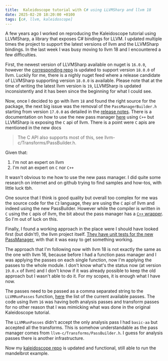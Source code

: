 ```yaml
---
title:  Kaleidoscope tutorial with C# using LLVMSharp and llvm 18
date: 2025-02-20 18:20:00 +0100
tags: [c#, llvm, kaleidoscope]
---
```


A few years ago I worked on reproducing the Kaleidoscope tutorial using LLVMSharp, a library that exposes C# bindings for LLVM. I updated multiple times the project to support the latest versions of llvm and the LLVMSharp bindings. In the last week I was busy moving to llvm 18 and I encountered a few difficulties.

First, the newest version of LLVMSharp available on nuget is `16.0.0`, however the [corresponding repo](https://github.com/dotnet/LLVMSharp) is updated to support version `18.0.0` of llvm. Luckily for me, there is a nighly nuget feed where a release candidate of LLVMSharp supporting version `18.0.0` is available. Please note that at the time of writing the latest llvm version is `19`, LLVMSharp is updated inconsistently and it has been since the beginning for what I could see. 

<!-- truncate -->

Now, once I decided to go with llvm `18` and found the right source for the package, the next big issue was the removal of the `PassManagerBuilder.h` starting from version `17.0.0` as detailed in the [release notes](https://releases.llvm.org/17.0.1/docs/ReleaseNotes.html#changes-to-llvm-infrastructure). There is a documentation on how to use the new pass manager [here](https://llvm.org/docs/NewPassManager.html) using `C++` but LLVMSharp is exposing the `C` api of llvm. There is a point were `C` apis are mentioned in the new docs

> The C API also supports most of this, see llvm-c/Transforms/PassBuilder.h.

Given that:
1. I'm not an expert on llvm
2. I'm not an expert on `C` nor `C++`

It wasn't obvious to me how to use the new pass manager. I did quite some research on internet and on github trying to find samples and how-tos, with little luck tbh. 

One source that I think is good quality but overall too complex for me was the source code for the `C3` language, they are using the `C` api of llvm and indeed using the new PassBuilder. However while the compiler is written in `C` using the `C` apis of llvm, the bit about the pass manager has a [`C++` wrapper](https://github.com/c3lang/c3c/blob/79db06ecd142065d62766500735dd85deed0fbf3/wrapper/src/wrapper.cpp). So I'm out of luck on this.

Finally, I found a working approach in the place were I should have looked first (but didn't!), the llvm project itself. [They have unit tests for the new PassManager](https://github.com/llvm/llvm-project/blob/3b5b5c1ec4a3095ab096dd780e84d7ab81f3d7ff/llvm/unittests/Passes/PassBuilderBindings/PassBuilderBindingsTest.cpp), with that it was easy to get something working.

The approach that I'm following now with llvm 18 is not exactly the same as the one with llvm 16, because before I had a function pass manager and I was applying the passes on each single function, now I'm applying the passes to the whole module. I don't know what's the status now (at version `19.0.x` of llvm) and I don't know if it was already possible to keep the old approach but I wasn't able to do it. For my scopes, it is enough what I have now.

The passes need to be passed as a comma separated string to the `LLVMRunPasses` function, [here](https://llvm.org/docs/Passes.html) the list of the current available passes. The code using llvm `16` was having both analysis passes and transform passes for no other reason that I was mimicking what was done in the original Kaleidoscope tutorial.

The `LLVMRunPasses` didn't accept the only analysis pass I had `basic-aa` but accepted all the transforms. This is somehow understandable as the pass manager comes from `llvm-c/Transforms/PassBuilder.h`. I guess for analysis passes there is another infrastructure.

Now my [kaleidoscope repo](https://github.com/davidelettieri/kaleidoscope/) is updated and functional, still able to run the mandelbrot example.